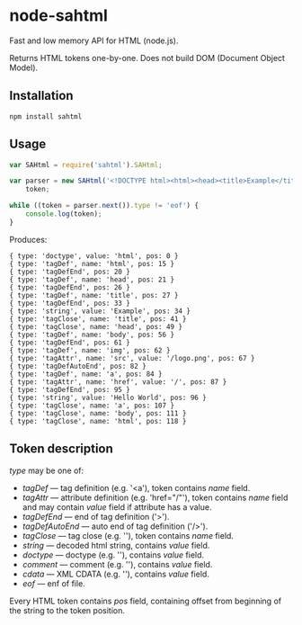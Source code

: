 node-sahtml
===========

Fast and low memory API for HTML (node.js).

Returns HTML tokens one-by-one. Does not build DOM (Document Object Model).

Installation
------------

```
npm install sahtml
```

Usage
-----

```javascript
var SAHtml = require('sahtml').SAHtml;

var parser = new SAHtml('<!DOCTYPE html><html><head><title>Example</title></head><body><img src="/logo.png"/><a href="/">Hello World</a></body></html>');
    token;

while ((token = parser.next()).type != 'eof') {
    console.log(token);
}
```

Produces:

```
{ type: 'doctype', value: 'html', pos: 0 }
{ type: 'tagDef', name: 'html', pos: 15 }
{ type: 'tagDefEnd', pos: 20 }
{ type: 'tagDef', name: 'head', pos: 21 }
{ type: 'tagDefEnd', pos: 26 }
{ type: 'tagDef', name: 'title', pos: 27 }
{ type: 'tagDefEnd', pos: 33 }
{ type: 'string', value: 'Example', pos: 34 }
{ type: 'tagClose', name: 'title', pos: 41 }
{ type: 'tagClose', name: 'head', pos: 49 }
{ type: 'tagDef', name: 'body', pos: 56 }
{ type: 'tagDefEnd', pos: 61 }
{ type: 'tagDef', name: 'img', pos: 62 }
{ type: 'tagAttr', name: 'src', value: '/logo.png', pos: 67 }
{ type: 'tagDefAutoEnd', pos: 82 }
{ type: 'tagDef', name: 'a', pos: 84 }
{ type: 'tagAttr', name: 'href', value: '/', pos: 87 }
{ type: 'tagDefEnd', pos: 95 }
{ type: 'string', value: 'Hello World', pos: 96 }
{ type: 'tagClose', name: 'a', pos: 107 }
{ type: 'tagClose', name: 'body', pos: 111 }
{ type: 'tagClose', name: 'html', pos: 118 }
```

Token description
-----------------

*type* may be one of:

* *tagDef* — tag definition (e.g. '<a'), token contains *name* field.
* *tagAttr* — attribute definition (e.g. 'href="/"'), token contains *name* field and may contain *value* field if attribute has a value.
* *tagDefEnd* — end of tag definition ('>').
* *tagDefAutoEnd* — auto end of tag definition ('/>').
* *tagClose* — tag close (e.g. '</a>'), token contains *name* field.
* *string* — decoded html string, contains *value* field.
* *doctype* — doctype (e.g. '<!DOCTYPE html>'), contains *value* field.
* *comment* — comment (e.g. '<!-- comment -->'), contains *value* field.
* *cdata* — XML CDATA (e.g. '<![CDATA[ example CDATA ]]>'), contains *value* field.
* *eof* — enf of file.

Every HTML token contains *pos* field, containing offset from beginning of the string to the token position.